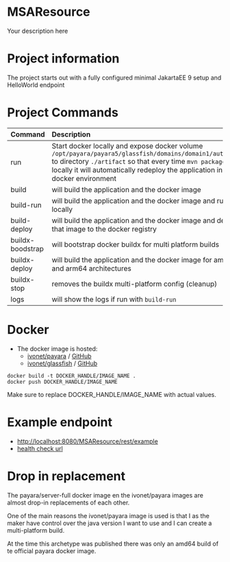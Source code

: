 # MSAResource

Your description here

# Project information

The project starts out with a fully configured minimal JakartaEE 9 setup and HelloWorld endpoint

# Project Commands 

| Command          | Description                                                                                                                                                                                                                                                 |
|:-----------------|:------------------------------------------------------------------------------------------------------------------------------------------------------------------------------------------------------------------------------------------------------------|
| run              | Start docker locally and expose docker volume `/opt/payara/payara5/glassfish/domains/domain1/autodeploy` to directory `./artifact` so that every time `mvn package` is run locally it will automatically redeploy the application in the docker environment |
| build            | will build the application and the docker image                                                                                                                                                                                                             |
| build-run        | will build the application and the docker image and run locally                                                                                                                                                                                             |
| build-deploy     | will build the application and the docker image and deploy that image to the docker registry                                                                                                                                                                |
| buildx-boodstrap | will bootstrap docker buildx for multi platform builds                                                                                                                                                                                                      |
| buildx-deploy    | will build the application and the docker image for amd64 and arm64 architectures                                                                                                                                                                           |
| buildx-stop      | removes the buildx multi-platform config (cleanup)                                                                                                                                                                                                          |
| logs             | will show the logs if run with `build-run`                                                                                                                                                                                                                  |

# Docker

- The docker image is hosted:
  - [ivonet/payara](http://ivo2u.nl/tM) / [GitHub](http://ivo2u.nl/oO)
  - [ivonet/glassfish](http://ivo2u.nl/tP) / [GitHub](http://ivo2u.nl/Vu)


```shell
docker build -t DOCKER_HANDLE/IMAGE_NAME .
docker push DOCKER_HANDLE/IMAGE_NAME
```

Make sure to replace DOCKER_HANDLE/IMAGE_NAME with actual values.

# Example endpoint

- [http://localhost:8080/MSAResource/rest/example](http://localhost:8080/MSAResource/rest/example)
- [health check url](http://localhost:8080/health)

# Drop in replacement

The payara/server-full docker image en the ivonet/payara images are almost drop-in
replacements of each other.

One of the main reasons the ivonet/payara image is used is that I as the maker have control
over the java version I want to use and I can create a multi-platform build. 

At the time this archetype was published there was only an amd64 build of te official payara 
docker image.


